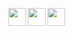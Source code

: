 <!-- ### Hi there 👋 -->

<!--
**PODS4012/PODS4012** is a ✨ _special_ ✨ repository because its `README.md` (this file) appears on your GitHub profile.

Here are some ideas to get you started:

- 🔭 I’m currently working on ...
- 🌱 I’m currently learning ...
- 👯 I’m looking to collaborate on ...
- 🤔 I’m looking for help with ...
- 💬 Ask me about ...
- 📫 How to reach me: ...
- 😄 Pronouns: ...
- ⚡ Fun fact: ...
-->
<img src="https://cdn.jsdelivr.net/gh/devicons/devicon/icons/csharp/csharp-original.svg" width="35" height="35" /> <img src="https://cdn.jsdelivr.net/gh/devicons/devicon/icons/dotnetcore/dotnetcore-original.svg" width="35" height="35" /> <img src="https://cdn.jsdelivr.net/gh/devicons/devicon/icons/go/go-original.svg" width="35" height="35" />

